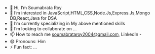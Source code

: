 - 👋 Hi, I’m Soumabrata Roy
- 👀 I’m interested in JavaScript,HTML,CSS,Node.Js,Express.Js,Mongo DB,React,Java for DSA
- 🌱 I’m currently specializing in My above mentioned skills
- 💞️ I’m looking to collaborate on ...
- 📫 How to reach me soumabrataroy2004@gmail.com, LinkedIn - 
- 😄 Pronouns: Him
- ⚡ Fun fact: ...

<!---
Venegance4life/Venegance4life is a ✨ special ✨ repository because its `README.md` (this file) appears on your GitHub profile.
You can click the Preview link to take a look at your changes.
--->
